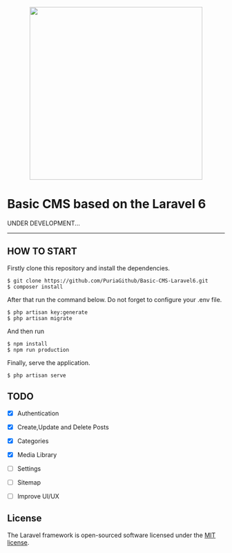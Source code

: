 <p align="center"><img src="https://res.cloudinary.com/dtfbvvkyp/image/upload/v1566331377/laravel-logolockup-cmyk-red.svg" width="400"></p>

# Basic CMS based on the Laravel 6
UNDER DEVELOPMENT...

-----
## HOW TO START

Firstly clone this repository and install the dependencies.

    $ git clone https://github.com/PuriaGithub/Basic-CMS-Laravel6.git
    $ composer install

After that run the command below. Do not forget to configure your .env file. 

    $ php artisan key:generate
    $ php artisan migrate


And then run

    $ npm install
    $ npm run production

Finally, serve the application.

    $ php artisan serve


## TODO

 - [x] Authentication
 - [x] Create,Update and Delete Posts
 - [x] Categories
 - [x] Media Library
 - [ ] Settings
 - [ ] Sitemap
 - [ ] Improve UI/UX
 
 



## License

The Laravel framework is open-sourced software licensed under the [MIT license](https://opensource.org/licenses/MIT).
